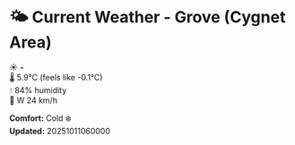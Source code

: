 # 🌤️ Current Weather - Grove (Cygnet Area)

☀️ **-**  
🌡️ 5.9°C (feels like -0.1°C)  
💧 84% humidity  
💨 W 24 km/h  

**Comfort:** Cold ❄️  
**Updated:** 20251011060000
